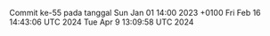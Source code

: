 Commit ke-55 pada tanggal Sun Jan 01 14:00 2023 +0100
Fri Feb 16 14:43:06 UTC 2024
Tue Apr  9 13:09:58 UTC 2024
